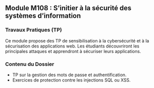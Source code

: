 ## Module M108 : S’initier à la sécurité des systèmes d’information

### Travaux Pratiques (TP)
Ce module propose des TP de sensibilisation à la cybersécurité et à la sécurisation des applications web. Les étudiants découvriront les principales attaques et apprendront à sécuriser leurs applications.

### Contenu du Dossier
- TP sur la gestion des mots de passe et authentification.  
- Exercices de protection contre les injections SQL ou XSS.